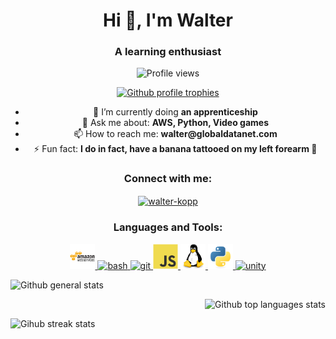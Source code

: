 <!-- Header -->

<h1 align="center">Hi 👋, I'm Walter</h1>
<h3 align="center">A learning enthusiast</h3>

<!-- Profile views -->

<p align="center"> <img src="https://komarev.com/ghpvc/?username=walterkopp&label=Profile%20views&color=0e75b6&style=flat" alt="Profile views" /> </p>

<!-- Profile trophies -->

<p align="center"> <a href="https://github.com/ryo-ma/github-profile-trophy"><img src="https://github-profile-trophy.vercel.app/?username=walterkopp" alt="Github profile trophies" /></a> </p>

<!-- About me -->

<ul align="center">
  <li>🌱 I’m currently doing <b>an apprenticeship</b></li>
  <li>💬 Ask me about: <b>AWS, Python, Video games</b></li>
  <li>📫 How to reach me: <b>walter@globaldatanet.com</b></li>
  <li>⚡ Fun fact: <b>I do in fact, have a banana tattooed on my left forearm 🍌</b></li>
</ul>

<!-- Connections -->

<h3 align="center">Connect with me:</h3>
<p align="center">
<a href="https://linkedin.com/in/walter-kopp" target="blank"><img align="center" src="https://raw.githubusercontent.com/rahuldkjain/github-profile-readme-generator/master/src/images/icons/Social/linked-in-alt.svg" alt="walter-kopp" height="30" width="40" /></a>
</p>

<!-- Languages and Tools -->

<h3 align="center">Languages and Tools:</h3>
<p align="center"> <a href="https://aws.amazon.com" target="_blank" rel="noreferrer"> <img src="https://raw.githubusercontent.com/devicons/devicon/master/icons/amazonwebservices/amazonwebservices-original-wordmark.svg" alt="aws" width="40" height="40"/> </a> <a href="https://www.gnu.org/software/bash/" target="_blank" rel="noreferrer"> <img src="https://www.vectorlogo.zone/logos/gnu_bash/gnu_bash-icon.svg" alt="bash" width="40" height="40"/> </a> <a href="https://git-scm.com/" target="_blank" rel="noreferrer"> <img src="https://www.vectorlogo.zone/logos/git-scm/git-scm-icon.svg" alt="git" width="40" height="40"/> </a> <a href="https://developer.mozilla.org/en-US/docs/Web/JavaScript" target="_blank" rel="noreferrer"> <img src="https://raw.githubusercontent.com/devicons/devicon/master/icons/javascript/javascript-original.svg" alt="javascript" width="40" height="40"/> </a> <a href="https://www.linux.org/" target="_blank" rel="noreferrer"> <img src="https://raw.githubusercontent.com/devicons/devicon/master/icons/linux/linux-original.svg" alt="linux" width="40" height="40"/> </a> <a href="https://www.python.org" target="_blank" rel="noreferrer"> <img src="https://raw.githubusercontent.com/devicons/devicon/master/icons/python/python-original.svg" alt="python" width="40" height="40"/> </a> <a href="https://unity.com/" target="_blank" rel="noreferrer"> <img src="https://www.vectorlogo.zone/logos/unity3d/unity3d-icon.svg" alt="unity" width="40" height="40"/> </a> </p>

<!-- Github stats -->

<p>&nbsp;<img align="left" src="https://github-readme-stats.vercel.app/api?username=walterkopp&show_icons=true&locale=en&title_color=ffbb02" alt="Github general stats" alt="walterkopp" /></p>

<p>&nbsp;<img align="right" src="https://github-readme-stats.vercel.app/api/top-langs?username=walterkopp&show_icons=true&locale=en&layout=compact&title_color=ffbb02" alt="Github top languages stats" /></p>

<p>&nbsp;<img align="left" src="https://github-readme-streak-stats.herokuapp.com?user=walterkopp&date_format=M%20j%5B%2C%20Y%5D&ring=FFBB02&sideNums=36DD64&currStreakNum=DD581B&dates=757575" alt="Gihub streak stats" /></p>
